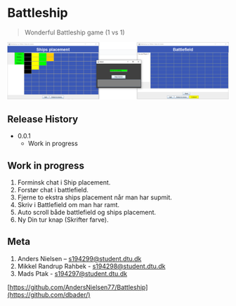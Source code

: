 # Battleship
> Wonderful Battleship game (1 vs 1) 

![](header.png)

## Release History
* 0.0.1
    * Work in progress
    
## Work in progress                                            
1. Forminsk chat i Ship placement.                       
2. Forstør chat i battlefield.
3. Fjerne to ekstra ships placement når man har supmit.
4. Skriv i Battlefield om man har ramt.
5. Auto scroll både battlefield og ships placement.
6. Ny Din tur knap (Skrifter farve).
    
## Meta

1. Anders Nielsen – s194299@student.dtu.dk 
2. Mikkel Randrup Rahbek - s194298@student.dtu.dk 
3. Mads Ptak - s194297@student.dtu.dk  

[https://github.com/AndersNielsen77/Battleship](https://github.com/dbader/)
